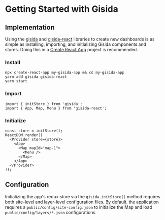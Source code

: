 # Getting Started with Gisida

## Implementation

Using the [gisida](https://github.com/onaio/gisida) and [gisida-react](https://github.com/onaio/gisida-react) libraries to create new dashboards is as simple as installing, importing, and initializing Gisida components and stores. Doing this in a [Create React App](https://github.com/facebook/create-react-app) project is recommended.

### Install

```
npx create-react-app my-gisida-app && cd my-gisida-app
yarn add gisida gisida-react
yarn start
```

### Import

```
import { initStore } from 'gisida';
import { App, Map, Menu } from 'gisida-react';
```

### Initialize

```
const store = initStore();
ReactDOM.render((
  <Provider store={store}>
    <App>
      <Map mapId="map-1">
        <Menu />
      </Map>
    </App>
  </Provider>
));
```

## Configuration

Initializing the app's redux store via the `gisida.initStore()` method requires both site-level and layer-level configuration files. By default, the application requires a `public/config/site-config.json` to initialize the Map and load `public/config/layers/*.json` configurations.
